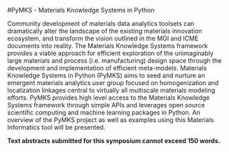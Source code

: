 #PyMKS - Materials Knowledge Systems in Python

Community development of materials data analytics toolsets can dramatically alter the landscape of the existing materials innovation ecosystem, and transform the vision outlined in the MGI and ICME documents into reality. The Materials Knowledge Systems framework provides a viable approach for efficient exploration of the unimaginably large materials and process (i.e. manufacturing) design space through the development and implementation of efficient meta-models. Materials Knowledge Systems in Python (PyMKS) aims to seed and nurture an emergent materials analytics user group focused on homogenization and localization linkages central to virtually all multiscale materials modeling efforts. PyMKS provides high level access to the Materials Knowledge Systems framework through simple APIs and leverages open source scientific computing and machine learning packages in Python. An overview of the PyMKS project as well as examples using this Materials Informatics tool will be presented.

**Text abstracts submitted for this symposium cannot exceed 150 words.**
